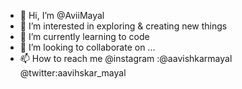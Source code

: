 - 👋 Hi, I’m @AviiMayal
- 👀 I’m interested in exploring & creating new things
- 🌱 I’m currently learning to code
- 💞️ I’m looking to collaborate on ...
- 📫 How to reach me @instagram :@aavishkarmayal @twitter:aavihskar_mayal

<!---
AviiMayal/AviiMayal is a ✨ special ✨ repository because its `README.md` (this file) appears on your GitHub profile.
You can click the Preview link to take a look at your changes.
--->
